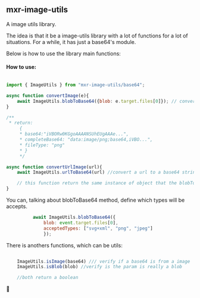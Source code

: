 ## mxr-image-utils

A image utils library.

The idea is that it be a image-utils library with a lot of functions for a lot of situations. For a while, it has just a base64's module.

Below is how to use the library main functions:

#### How to use:

```js

import { ImageUtils } from "mxr-image-utils/base64";

async function convertImage(e){
    await ImageUtils.blobToBase64({blob: e.target.files[0]}); // convert a blob object to a base64 string
}

/**
 * return: 
     { 
     * base64:"iVBORw0KGgoAAAANSUhEUgAAAe...", 
     * completeBase64: "data:image/png;base64,iVBO...",
     * fileType: "png"
     * }
     */

async function convertUrlImage(url){
    await ImageUtils.urlToBase64(url) //convert a url to a base64 string;

    // this function return the same instance of object that the blobToBase64 function
}
```

You can, talking about blobToBase64 method, define which types will be accepts. 

```js 
          await ImageUtils.blobToBase64({
              blob: event.target.files[0],
              acceptedTypes: ["svg+xml", "png", "jpeg"]
              });

```

There is anothers functions, which can be utils:

```js 

    ImageUtils.isImage(base64) /// verify if a base64 is from a image
    ImageUtils.isBlob(blob) //verify is the param is really a blob

    //both return a boolean
```


:metal: